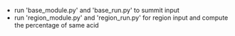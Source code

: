 - run 'base_module.py' and 'base_run.py' to summit input
- run 'region_module.py' and 'region_run.py' for region input and compute the percentage of same acid
